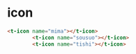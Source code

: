 # icon
<div class="container">
<t-grid :col="5">
 <t-icon name="kaishi"></t-icon>
        <t-icon name="mima"></t-icon>
        <t-icon name="sousuo"></t-icon>
        <t-icon name="tishi"></t-icon>
        <t-icon name="shangchuan"></t-icon>
        <t-icon name="renwuliebiao"></t-icon>
        <t-icon name="wancheng"></t-icon>
        <t-icon name="xiala"></t-icon>
        <t-icon name="gongzuotai"></t-icon>
        <t-icon name="shezhi"></t-icon>
        <t-icon name="shanchu"></t-icon>
        <t-icon name="tianjia"></t-icon>
</t-grid>


</div>

```html
<t-icon name="mima"></t-icon>
        <t-icon name="sousuo"></t-icon>
        <t-icon name="tishi"></t-icon>
```